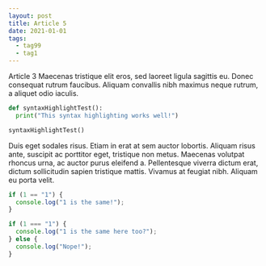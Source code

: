 ```yaml
---
layout: post
title: Article 5
date: 2021-01-01
tags:
  - tag99
  - tag1
---
```


Article 3 Maecenas tristique elit eros, sed laoreet ligula sagittis eu. Donec consequat rutrum faucibus. Aliquam convallis nibh maximus neque rutrum, a aliquet odio iaculis.

<!-- excerpt -->

```python
def syntaxHighlightTest():
  print("This syntax highlighting works well!")

syntaxHighlightTest()
```

Duis eget sodales risus. Etiam in erat at sem auctor lobortis. Aliquam risus ante, suscipit ac porttitor eget, tristique non metus. Maecenas volutpat rhoncus urna, ac auctor purus eleifend a. Pellentesque viverra dictum erat, dictum sollicitudin sapien tristique mattis. Vivamus at feugiat nibh. Aliquam eu porta velit.

```js
if (1 == "1") {
  console.log("1 is the same!");
}

if (1 === "1") {
  console.log("1 is the same here too?");
} else {
  console.log("Nope!");
}
```
